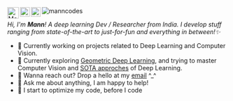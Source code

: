 <a href="https://twitter.com/punsbymann">
  <img align="left" alt="Mann Patel's | Twitter" width="26px" src="https://cdn.cdnlogo.com/logos/t/48/twitter.png"/>
</a>
<a href="https://www.linkedin.com/in/manncodes/">
  <img align="left" alt="Mann's LinkedIn" width="22px" src="https://cdn.cdnlogo.com/logos/l/66/linkedin-icon.svg" />
</a>
<a href="https://open.spotify.com/user/djh04wljbi0d2jzr1de8hs5o8?si=MAEG3HjvTZmM1JL4Hjotww&utm_source=copy-link&dl_branch=1">
  <img align="left" alt="Mann's Spotify" width="22px" src="https://cdn.worldvectorlogo.com/logos/spotify-2.svg" />
</a>

<!-- ![](https://visitor-badge.glitch.me/badge?page_id=manncodes.manncodes) -->
<img src="https://komarev.com/ghpvc/?username=manncodes&label=Profile%20views&color=blueviolet&style=flat" alt="manncodes" />

<br />

*Hi, I'm **Mann**! A deep learning Dev / Researcher from India. I develop stuff ranging from state-of-the-art to just-for-fun and everything in between!✨*

- 🔭 Currently working on projects related to Deep Learning and Computer Vision.
- 🌱 Currently exploring [Geometric Deep Learning](https://geometricdeeplearning.com/), and trying to master Computer Vision and [SOTA approches](https://paperswithcode.com/sota) of Deep Learning.
- 💼 Wanna reach out? Drop a hello at my [email](mailto:manncodes@gmail.com) ^_^
- 💬 Ask me about anything, I am happy to help!
- 😬 I start to optimize my code, before I code
